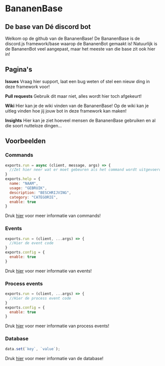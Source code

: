 # BananenBase
## De base van Dé discord bot

Welkom op de github van de BananenBase! De BananenBase is de discord.js framework/base waarop de BananenBot gemaakt is! Natuurlijk is de BananenBot veel aangepast, maar het meeste van die base zit ook hier in! 

## Pagina's
**Issues** Vraag hier support, laat een bug weten of stel een nieuw ding in deze framework voor!

**Pull requests** Gebruik dit maar niet, alles wordt hier toch afgekeurt!

**Wiki** Hier kan je de wiki vinden van de BananenBase! Op de wiki kan je uitleg vinden hoe jij jouw bot in deze framework kan maken!

**Insights** Hier kan je ziet hoeveel mensen de BananenBase gebruiken en al die soort nutteloze dingen...

## Voorbeelden
### Commands
```js
exports.run = async (client, message, args) => {
  //Zet hier neer wat er moet gebeuren als het command wordt uitgevoerd!
}
exports.help = {
  name: "NAAM",
  usage: "GEBRUIK",
  description: "BESCHRIJVING",
  category: "CATEGORIE",
  enable: true
}
```
Druk [hier](https://github.com/Paul52Games/BananenBase/wiki/Commands) voor meer informatie van commands!

### Events
```js
exports.run = (client, ...args) => {
  //Hier de event code
}
exports.config = {
  enable: true
}
```
Druk [hier](https://github.com/Paul52Games/BananenBase/wiki/Events) voor meer informatie van events!

### Process events
```js
exports.run = (client, ...args) => {
  //Hier de process event code
}
exports.config = {
  enable: true
}
```
Druk [hier](https://github.com/Paul52Games/BananenBase/wiki/Process-events) voor meer informatie van process events!

### Database
```js
data.set(`key`, `value`);
```
Druk [hier](https://github.com/Paul52Games/BananenBase/wiki/Database) voor meer informatie van de database!
